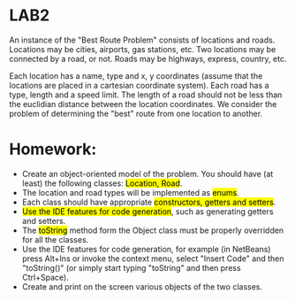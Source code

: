 # LAB2

An instance of the "Best Route Problem" consists of locations and roads. Locations may be cities, airports, gas stations, etc.
Two locations may be connected by a road, or not. Roads may be highways, express, country, etc.

Each location has a name, type and x, y coordinates (assume that the locations are placed in a cartesian coordinate system).
Each road has a type, length and a speed limit. The length of a road should not be less than the euclidian distance between the location coordinates.
We consider the problem of determining the "best" route from one location to another.

# Homework:

- Create an object-oriented model of the problem. You should have (at least) the following classes: <mark>Location, Road</mark>.
- The location and road types will be implemented as <mark>enums</mark>.
- Each class should have appropriate <mark>constructors, getters and setters</mark>.
- <mark>Use the IDE features for code generation</mark>, such as generating getters and setters.
- The <mark>toString</mark> method form the Object class must be properly overridden for all the classes.
- Use the IDE features for code generation, for example (in NetBeans) press Alt+Ins or invoke the context menu, select "Insert Code" and then "toString()" (or simply start typing "toString" and then press Ctrl+Space).
- Create and print on the screen various objects of the two classes.
